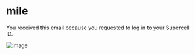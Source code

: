 # mile
 
 You received this email because you requested to log in to your Supercell ID. 
 
![image](https://github.com/FarisBahmidan/mile/assets/135508625/cc508996-e2ff-4eee-960d-02bb57b221bb)
